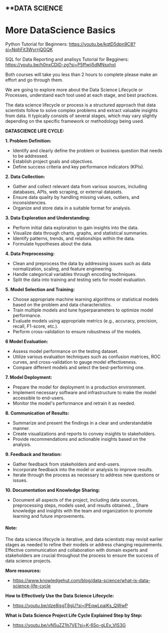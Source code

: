 ## **DATA SCIENCE

# More DataScience Basics

Python Tutorial for Beginners: https://youtu.be/kqtD5dpn9C8?si=NqhFit3WyrrjQGQK

SQL for Data Reporting and analisys Tutorial for Begginers: https://youtu.be/h0nxCDiD-zg?si=P5ffwij5dMNsxhxt 

Both courses will take you less than 2 hours to complete please make an effort and go through them.  

We are going to explore more about the Data Science Lifecycle or Processes, understand each tool used at each stage, and best practices. 

The data science lifecycle or process is a structured approach that data scientists follow to solve complex problems and extract valuable insights from data. It typically consists of several stages, which may vary slightly depending on the specific framework or methodology being used. 

**DATASCIENCE LIFE CYCLE:**

**1. Problem Definition:**
- Identify and clearly define the problem or business question that needs to be addressed.
- Establish project goals and objectives.
- Define success criteria and key performance indicators (KPIs).

**2. Data Collection:**
- Gather and collect relevant data from various sources, including databases, APIs, web scraping, or external datasets.
- Ensure data quality by handling missing values, outliers, and inconsistencies.
- Organize and store data in a suitable format for analysis.

**3. Data Exploration and Understanding:**
- Perform initial data exploration to gain insights into the data.
- Visualize data through charts, graphs, and statistical summaries.
- Identify patterns, trends, and relationships within the data.
- Formulate hypotheses about the data.

**4. Data Preprocessing:**
- Clean and preprocess the data by addressing issues such as data normalization, scaling, and feature engineering.
- Handle categorical variables through encoding techniques.
- Split the data into training and testing sets for model evaluation.

**5. Model Selection and Training:**
- Choose appropriate machine learning algorithms or statistical models based on the problem and data characteristics.
- Train multiple models and tune hyperparameters to optimize model performance.
- Evaluate models using appropriate metrics (e.g., accuracy, precision, recall, F1-score, etc.).
- Perform cross-validation to ensure robustness of the models.

**6 Model Evaluation:**
- Assess model performance on the testing dataset.
- Utilize various evaluation techniques such as confusion matrices, ROC curves, and cross-validation to gauge model effectiveness.
- Compare different models and select the best-performing one.

**7. Model Deployment:**
- Prepare the model for deployment in a production environment.
- Implement necessary software and infrastructure to make the model accessible to end-users.
- Monitor the model's performance and retrain it as needed.

**8. Communication of Results:**
- Summarize and present the findings in a clear and understandable manner.
- Create visualizations and reports to convey insights to stakeholders.
- Provide recommendations and actionable insights based on the analysis.

**9. Feedback and Iteration:**
- Gather feedback from stakeholders and end-users.
- Incorporate feedback into the model or analysis to improve results.
- Iterate through the process as necessary to address new questions or issues.

**10.  Documentation and Knowledge Sharing:**
- Document all aspects of the project, including data sources, preprocessing steps, models used, and results obtained.
_ Share knowledge and insights with the team and organization to promote learning and future improvements.

#### **Note:**
The data science lifecycle is iterative, and data scientists may revisit earlier stages as needed to refine their models or address changing requirements. Effective communication and collaboration with domain experts and stakeholders are crucial throughout the process to ensure the success of data science projects.  


**More resources:** 
- https://www.knowledgehut.com/blog/data-science/what-is-data-science-life-cycle 
  
**How to Effectively Use the Data Science Lifecycle:** 
- https://youtu.be/dze8isgT8gU?si=lPEqwLpaiKs_QWwP 

**What is Data Science Project Life Cycle Explained Step by Step:**
- https://youtu.be/vN5uZZ1h7VE?si=K-6So-gLEy_VIS3G 
